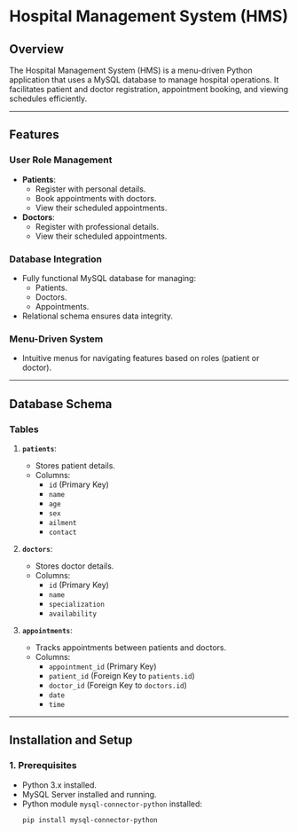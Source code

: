 # Hospital Management System (HMS)

## Overview
The Hospital Management System (HMS) is a menu-driven Python application that uses a MySQL database to manage hospital operations. It facilitates patient and doctor registration, appointment booking, and viewing schedules efficiently.

---

## Features
### **User Role Management**
- **Patients**:
  - Register with personal details.
  - Book appointments with doctors.
  - View their scheduled appointments.
- **Doctors**:
  - Register with professional details.
  - View their scheduled appointments.

### **Database Integration**
- Fully functional MySQL database for managing:
  - Patients.
  - Doctors.
  - Appointments.
- Relational schema ensures data integrity.

### **Menu-Driven System**
- Intuitive menus for navigating features based on roles (patient or doctor).

---

## Database Schema
### **Tables**
1. **`patients`**:
   - Stores patient details.
   - Columns:
     - `id` (Primary Key)
     - `name`
     - `age`
     - `sex`
     - `ailment`
     - `contact`

2. **`doctors`**:
   - Stores doctor details.
   - Columns:
     - `id` (Primary Key)
     - `name`
     - `specialization`
     - `availability`

3. **`appointments`**:
   - Tracks appointments between patients and doctors.
   - Columns:
     - `appointment_id` (Primary Key)
     - `patient_id` (Foreign Key to `patients.id`)
     - `doctor_id` (Foreign Key to `doctors.id`)
     - `date`
     - `time`

---

## Installation and Setup

### **1. Prerequisites**
- Python 3.x installed.
- MySQL Server installed and running.
- Python module `mysql-connector-python` installed:
  ```bash
  pip install mysql-connector-python
